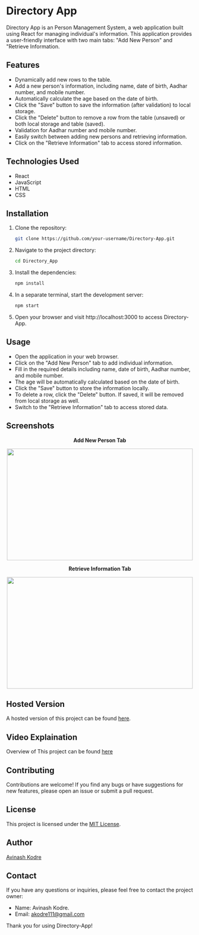 # Directory App

Directory App is an Person Management System, a web application built using React for managing individual's information. This application provides a user-friendly interface with two main tabs: "Add New Person" and "Retrieve Information.

## Features

- Dynamically add new rows to the table.
- Add a new person's information, including name, date of birth, Aadhar number, and mobile number.
- Automatically calculate the age based on the date of birth.
- Click the "Save" button to save the information (after validation) to local storage.
- Click the "Delete" button to remove a row from the table (unsaved) or both local storage and table (saved).
- Validation for Aadhar number and mobile number.
- Easily switch between adding new persons and retrieving information.
- Click on the "Retrieve Information" tab to access stored information.

## Technologies Used

- React
- JavaScript
- HTML
- CSS

## Installation

1. Clone the repository:

   ```bash
   git clone https://github.com/your-username/Directory-App.git
   ```

2. Navigate to the project directory:

   ```bash
   cd Directory_App
   ```

3. Install the dependencies:

   ```bash
   npm install
   ```
  
4. In a separate terminal, start the development server:

   ```bash
   npm start
   ```

5. Open your browser and visit http://localhost:3000 to access Directory-App.

## Usage

- Open the application in your web browser.
- Click on the "Add New Person" tab to add individual information.
- Fill in the required details including name, date of birth, Aadhar number, and mobile number.
- The age will be automatically calculated based on the date of birth.
- Click the "Save" button to store the information locally.
- To delete a row, click the "Delete" button. If saved, it will be removed from local storage as well.
- Switch to the "Retrieve Information" tab to access stored data.

## Screenshots

<P align="center">
   <strong>Add New Person Tab</strong><br>
   <p/>
      
<p align="center">
<img src="https://github.com/avikodre03/Directory-App/assets/116943966/ff16c163-d9d8-48db-8300-b70153422773" width="500" height="300" />
</p>


<P align="center">
<strong>Retrieve Information Tab</strong><br>
   <p/>
      
<p align="center">
<img src="https://github.com/avikodre03/Directory-App/assets/116943966/c5b66ff7-4eed-425d-a77a-dd67a1ff6298" width="500" height="300" />
</p>

## Hosted Version

A hosted version of this project can be found [here](https://directory-app-hazel.vercel.app/).

## Video Explaination

Overview of This project can be found [here](https://drive.google.com/file/d/11NZBZ-vKOaNGaSa5FNEwCHhNw2hFd7J7/view?usp=drive_link)

## Contributing

Contributions are welcome! If you find any bugs or have suggestions for new features, please open an issue or submit a pull request.

## License

This project is licensed under the [MIT License](https://opensource.org/licenses/MIT).

## Author

[Avinash Kodre](https://github.com/avikodre03)

## Contact

If you have any questions or inquiries, please feel free to contact the project owner:

- Name: Avinash Kodre.
- Email: akodre111@gmail.com

Thank you for using Directory-App! 
